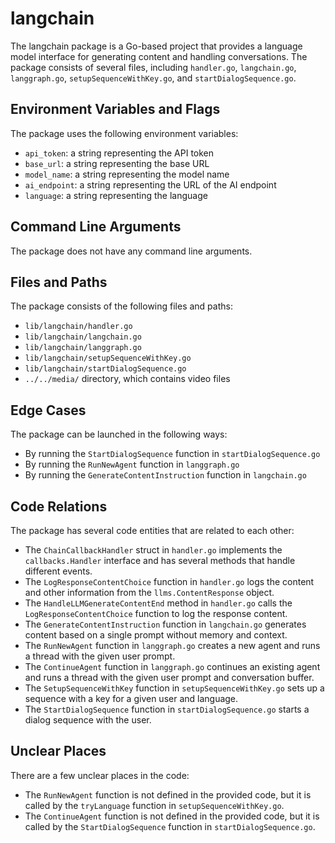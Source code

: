 # langchain
The langchain package is a Go-based project that provides a language model interface for generating content and handling conversations. The package consists of several files, including `handler.go`, `langchain.go`, `langgraph.go`, `setupSequenceWithKey.go`, and `startDialogSequence.go`.

## Environment Variables and Flags
The package uses the following environment variables:
* `api_token`: a string representing the API token
* `base_url`: a string representing the base URL
* `model_name`: a string representing the model name
* `ai_endpoint`: a string representing the URL of the AI endpoint
* `language`: a string representing the language

## Command Line Arguments
The package does not have any command line arguments.

## Files and Paths
The package consists of the following files and paths:
* `lib/langchain/handler.go`
* `lib/langchain/langchain.go`
* `lib/langchain/langgraph.go`
* `lib/langchain/setupSequenceWithKey.go`
* `lib/langchain/startDialogSequence.go`
* `../../media/` directory, which contains video files

## Edge Cases
The package can be launched in the following ways:
* By running the `StartDialogSequence` function in `startDialogSequence.go`
* By running the `RunNewAgent` function in `langgraph.go`
* By running the `GenerateContentInstruction` function in `langchain.go`

## Code Relations
The package has several code entities that are related to each other:
* The `ChainCallbackHandler` struct in `handler.go` implements the `callbacks.Handler` interface and has several methods that handle different events.
* The `LogResponseContentChoice` function in `handler.go` logs the content and other information from the `llms.ContentResponse` object.
* The `HandleLLMGenerateContentEnd` method in `handler.go` calls the `LogResponseContentChoice` function to log the response content.
* The `GenerateContentInstruction` function in `langchain.go` generates content based on a single prompt without memory and context.
* The `RunNewAgent` function in `langgraph.go` creates a new agent and runs a thread with the given user prompt.
* The `ContinueAgent` function in `langgraph.go` continues an existing agent and runs a thread with the given user prompt and conversation buffer.
* The `SetupSequenceWithKey` function in `setupSequenceWithKey.go` sets up a sequence with a key for a given user and language.
* The `StartDialogSequence` function in `startDialogSequence.go` starts a dialog sequence with the user.

## Unclear Places
There are a few unclear places in the code:
* The `RunNewAgent` function is not defined in the provided code, but it is called by the `tryLanguage` function in `setupSequenceWithKey.go`.
* The `ContinueAgent` function is not defined in the provided code, but it is called by the `StartDialogSequence` function in `startDialogSequence.go`.

